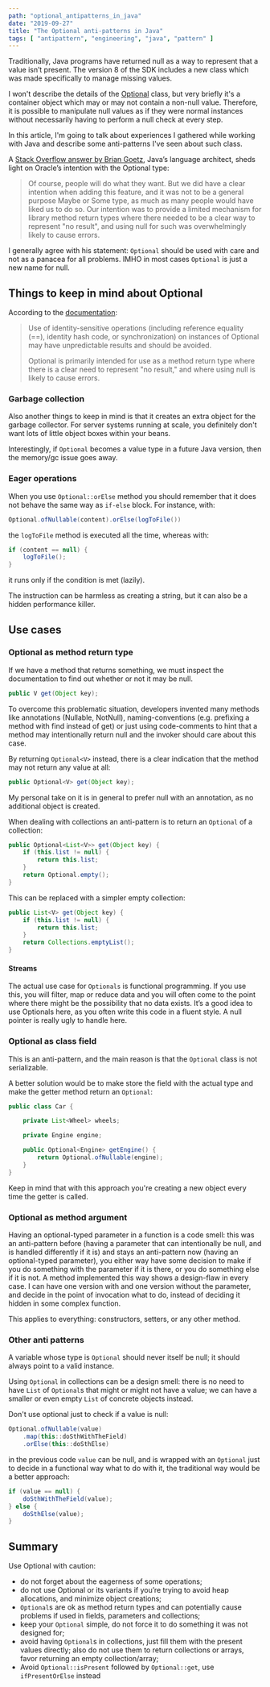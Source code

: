 ```yaml
---
path: "optional_antipatterns_in_java"
date: "2019-09-27"
title: "The Optional anti-patterns in Java"
tags: [ "antipattern", "engineering", "java", "pattern" ]
---
```


Traditionally, Java programs have returned null as a way to represent that a value isn’t present. The version 8 of the SDK includes a new class which was made specifically to manage missing values.

I won't describe the details of the [Optional](https://docs.oracle.com/javase/8/docs/api/java/util/Optional.html) class, but very briefly it's   a container object which may or may not contain a non-null value. Therefore, it is possible to manipulate null values as if they were normal instances without necessarily having to perform a null check at every step.

In this article, I'm going to talk about experiences I gathered while working with Java and describe some anti-patterns I've seen about such class.

<!-- intro_end -->

A [Stack Overflow answer by Brian Goetz](http://stackoverflow.com/a/26328555/547365), Java’s language architect, sheds light on Oracle’s intention with the Optional type:

> Of course, people will do what they want. But we did have a clear intention when adding this feature, and it was not to be a general purpose Maybe or Some type, as much as many people would have liked us to do so. Our intention was to provide a limited mechanism for library method return types where there needed to be a clear way to represent "no result", and using null for such was overwhelmingly likely to cause errors.

I generally agree with his statement: `Optional` should be used with care and not as a panacea for all problems. IMHO in most cases `Optional` is just a new name for null.

## Things to keep in mind about Optional

According to the [documentation](https://docs.oracle.com/en/java/javase/12/docs/api/java.base/java/util/Optional.html):

> Use of identity-sensitive operations (including reference equality (==), identity hash code, or synchronization) on instances of Optional may have unpredictable results and should be avoided.
>
> Optional is primarily intended for use as a method return type where there is a clear need to represent "no result," and where using null is likely to cause errors.

### Garbage collection

Also another things to keep in mind is that it creates an extra object for the garbage collector. For server systems running at scale, you definitely don't want lots of little object boxes within your beans.

Interestingly, if `Optional` becomes a value type in a future Java version, then the memory/gc issue goes away.

### Eager operations

When you use `Optional::orElse` method you should remember that it does not behave the same way as `if-else` block. For instance, with:

```java
Optional.ofNullable(content).orElse(logToFile())
```

the `logToFile` method is executed all the time, whereas with:

```java
if (content == null) {
    logToFile();
}
```

it runs only if the condition is met (lazily).

The instruction can be harmless as creating a string, but it can also be a hidden performance killer.

## Use cases

### Optional as method return type

If we have a method that returns something, we must inspect the documentation to find out whether or not it may be null.

```java
public V get(Object key);
```

To overcome this problematic situation, developers invented many methods like annotations (Nullable, NotNull), naming-conventions (e.g. prefixing a method with find instead of get) or just using code-comments to hint that a method may intentionally return null and the invoker should care about this case.

By returning `Optional<V>` instead, there is a clear indication that the method may not return any value at all:

```java
public Optional<V> get(Object key);
```

My personal take on it is in general to prefer null with an annotation, as no additional object is created.

When dealing with collections an anti-pattern is to return an `Optional` of a collection:

```java
public Optional<List<V>> get(Object key) {
    if (this.list != null) {
        return this.list;
    }
    return Optional.empty();
}
```

This can be replaced with a simpler empty collection:

```java
public List<V> get(Object key) {
    if (this.list != null) {
        return this.list;
    }
    return Collections.emptyList();
}
```

#### Streams

The actual use case for `Optionals` is functional programming. If you use this, you will filter, map or reduce data and you will often come to the point where there might be the possibility that no data exists. It’s a good idea to use Optionals here, as you often write this code in a fluent style. A null pointer is really ugly to handle here.

### Optional as class field

This is an anti-pattern, and the main reason is that the `Optional` class is not serializable.

A better solution would be to make store the field with the actual type and make the getter method return an `Optional`:

```java
public class Car {

    private List<Wheel> wheels;

    private Engine engine;

    public Optional<Engine> getEngine() {
        return Optional.ofNullable(engine);
    }
}
```

Keep in mind that with this approach you're creating a new object every time the getter is called.

### Optional as method argument

Having an optional-typed parameter in a function is a code smell: this was an anti-pattern before (having a parameter that can intentionally be null, and is handled differently if it is) and stays an anti-pattern now (having an optional-typed parameter), you either way have some decision to make if you do something with the parameter if it is there, or you do something else if it is not. A method implemented this way shows a design-flaw in every case. I can have one version with and one version without the parameter, and decide in the point of invocation what to do, instead of deciding it hidden in some complex function.

This applies to everything: constructors, setters, or any other method.

### Other anti patterns

A variable whose type is `Optional` should never itself be null; it should always point to a valid instance.

Using `Optional` in collections can be a design smell: there is no need to have `List` of `Optional`s that might or might not have a value; we can have a smaller or even empty `List` of concrete objects instead.

Don't use optional just to check if a value is null:

```java
Optional.ofNullable(value)
    .map(this::doSthWithTheField)
    .orElse(this::doSthElse)
```

in the previous code `value` can be null, and is wrapped with an `Optional` just to decide in a functional way what to do with it, the traditional way would be a better approach:

```java
if (value == null) {
    doSthWithTheField(value);
} else {
    doSthElse(value);
}
```

## Summary

Use Optional with caution:

* do not forget about the eagerness of some operations;
* do not use Optional or its variants if you’re trying to avoid heap allocations, and minimize object creations;
* `Optional`s are ok as method return types and can potentially cause problems if used in fields, parameters and collections;
* keep your `Optional` simple, do not force it to do something it was not designed for;
* avoid having `Optional`s in collections, just fill them with the present values directly; also do not use them to return collections or arrays, favor returning an empty collection/array;
* Avoid `Optional::isPresent` followed by `Optional::get`, use `ifPresentOrElse` instead
